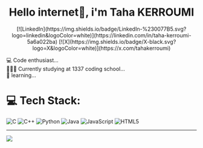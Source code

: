<h1 align ="center">Hello internet👋, i'm Taha KERROUMI </h1>
<p align = "center">[![LinkedIn](https://img.shields.io/badge/LinkedIn-%230077B5.svg?logo=linkedin&logoColor=white)](https://linkedin.com/in/taha-kerroumi-5a6a022ba) [![X](https://img.shields.io/badge/X-black.svg?logo=X&logoColor=white)](https://x.com/tahakerroumi) </p>
💻 Code enthusiast...<br>👨🏻‍💻 Currently studying at 1337 coding school...<br>🌱 learning...

# 💻 Tech Stack:
![C](https://img.shields.io/badge/c-%2300599C.svg?style=for-the-badge&logo=c&logoColor=white) ![C++](https://img.shields.io/badge/c++-%2300599C.svg?style=for-the-badge&logo=c%2B%2B&logoColor=white) ![Python](https://img.shields.io/badge/python-3670A0?style=for-the-badge&logo=python&logoColor=ffdd54) ![Java](https://img.shields.io/badge/java-%23ED8B00.svg?style=for-the-badge&logo=openjdk&logoColor=white) ![JavaScript](https://img.shields.io/badge/javascript-%23323330.svg?style=for-the-badge&logo=javascript&logoColor=%23F7DF1E) ![HTML5](https://img.shields.io/badge/html5-%23E34F26.svg?style=for-the-badge&logo=html5&logoColor=white)

---
[![](https://visitcount.itsvg.in/api?id=tahakerroumi&icon=0&color=0)](https://visitcount.itsvg.in)

<!-- Proudly created with GPRM ( https://gprm.itsvg.in ) -->
